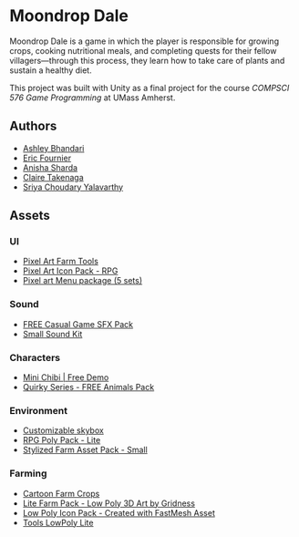 # Moondrop Dale

Moondrop Dale is a game in which the player is responsible for growing crops, cooking nutritional meals, and completing quests for their fellow villagers—through this process, they learn how to take care of plants and sustain a healthy diet.

This project was built with Unity as a final project for the course *COMPSCI 576 Game Programming* at UMass Amherst.

## Authors
- [Ashley Bhandari](https://github.com/ashleybhandari)
- [Eric Fournier](https://github.com/edfournier)
- [Anisha Sharda](https://github.com/anishard)
- [Claire Takenaga](https://github.com/claireat)
- [Sriya Choudary Yalavarthy](https://github.com/sriya632)

## Assets

### UI
- [Pixel Art Farm Tools](https://assetstore.unity.com/packages/2d/gui/icons/pixel-art-farm-tools-266351)
- [Pixel Art Icon Pack - RPG](https://assetstore.unity.com/packages/2d/gui/icons/pixel-art-icon-pack-rpg-158343)
- [Pixel art Menu package (5 sets)](https://assetstore.unity.com/packages/2d/gui/pixel-art-menu-package-5-sets-275304)

### Sound
- [FREE Casual Game SFX Pack](https://assetstore.unity.com/packages/audio/sound-fx/free-casual-game-sfx-pack-54116)
- [Small Sound Kit](https://assetstore.unity.com/packages/audio/sound-fx/small-sound-kit-300582)

### Characters
- [Mini Chibi | Free Demo](https://assetstore.unity.com/packages/3d/characters/humanoids/mini-chibi-free-demo-256316)
- [Quirky Series - FREE Animals Pack](https://assetstore.unity.com/packages/3d/characters/animals/quirky-series-free-animals-pack-178235)

### Environment
- [Customizable skybox](https://assetstore.unity.com/packages/2d/textures-materials/sky/customizable-skybox-174576)
- [RPG Poly Pack - Lite](https://assetstore.unity.com/packages/3d/environments/landscapes/rpg-poly-pack-lite-148410)
- [Stylized Farm Asset Pack - Small](https://assetstore.unity.com/packages/3d/props/stylized-farm-asset-pack-small-276993)

### Farming
- [Cartoon Farm Crops](https://assetstore.unity.com/packages/3d/vegetation/plants/cartoon-farm-crops-79777)
- [Lite Farm Pack - Low Poly 3D Art by Gridness](https://assetstore.unity.com/packages/3d/environments/industrial/lite-farm-pack-low-poly-3d-art-by-gridness-243315)
- [Low Poly Icon Pack - Created with FastMesh Asset](https://assetstore.unity.com/packages/3d/props/tools/low-poly-icon-pack-created-with-fastmesh-asset-293113)
- [Tools LowPoly Lite](https://assetstore.unity.com/packages/3d/props/tools/tools-lowpoly-lite-278877)